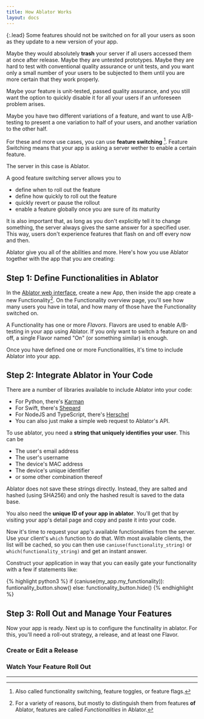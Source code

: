 ```yaml
---
title: How Ablator Works
layout: docs
---
```


{:.lead}
Some features should not be switched on for all your users as soon as they update to a new version of your app.

Maybe they would absolutely **trash** your server if all users accessed them at once after release. Maybe they are untested prototypes. Maybe they are hard to test with conventional quality assurance or unit tests, and you want only a small number of your users to be subjected to them until you are more certain that they work properly.

Maybe your feature is unit-tested, passed quality assurance, and you still want the option to quickly disable it for all your users if an unforeseen problem arises.

Maybe you have two different variations of a feature, and want to use A/B-testing to present a one variation to half of your users, and another variation to the other half. 

For these and more use cases, you can use **feature switching** [^1]. Feature Switching means that your app is asking a server wether to enable a certain feature. 

[^1]: Also called functionality switching, feature toggles, or feature flags.[^2]

The server in this case is Ablator.

A good feature switching server allows you to 
- define when to roll out the feature
- define how quickly to roll out the feature
- quickly revert or pause the rollout
- enable a feature globally once you are sure of its maturity

It is also important that, as long as you don't explicitly tell it to change something, the server always gives the same answer for a specified user. This way, users don't experience features that flash on and off every now and then. 

Ablator give you all of the abilities and more. Here's how you use Ablator together with the app that you are creating:

## Step 1: Define Functionalities in Ablator
In the [Ablator web interface](http://ablator.space/), create a new App, then inside the app create a new Functionality[^2]. On the Functionality overview page, you'll see how many users you have in total, and how many of those have the Functionality switched on.

[^2]: For a variety of reasons, but mostly to distinguish them from features **of** Ablator, features are called *Functionalities* in Ablator.

A Functionality has one or more *Flavors*. Flavors are used to enable A/B-testing in your app using Ablator. If you only want to switch a feature on and off, a single Flavor named "On" (or something similar) is enough.

Once you have defined one or more Functionalities, it's time to include Ablator into your app. 

## Step 2: Integrate Ablator in Your Code
There are a number of libraries available to include Ablator into your code:

- For Python, there's [Karman](https://github.com/ablator/karman)
- For Swift, there's [Shepard](https://github.com/ablator/shepard)
- For NodeJS and TypeScript, there's [Herschel](https://github.com/ablator/herschel)
- You can also just make a simple web request to Ablator's API.

To use ablator, you need a **string that uniquely identifies your user**. This can be 

- The user's email address
- The user's username
- The device's MAC address
- The device's unique identifier
- or some other combination thereof

Ablator does not save these strings directly. Instead, they are salted and hashed (using SHA256) and only the hashed result is saved to the data base. 

You also need the **unique ID of your app in ablator**. You'll get that by visiting your app's detail page and copy and paste it into your code. 

Now it's time to request your app's available functionalities from the server. Use your client's `which` function to do that. With most available clients, the list will be cached, so you can then use `caniuse(functionality_string)` or `which(functionality_string)` and get an instant answer.

Construct your application in way that you can easily gate your functionality with a few if statements like:

{% highlight python3 %}
    if (caniuse(my_app.my_functionality)):
        funtionality_button.show()
    else:
        functionality_button.hide()
{% endhighlight %}

## Step 3: Roll Out and Manage Your Features

Now your app is ready. Next up is to configure the functinality in ablator. For this, you'll need a roll-out strategy, a release, and at least one Flavor.

### Create or Edit a Release

### Watch Your Feature Roll Out

---
